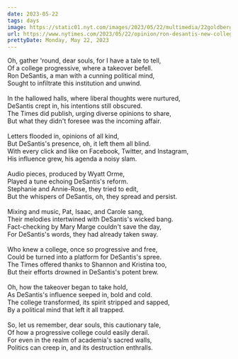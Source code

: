 ```yaml
---
date: 2023-05-22
tags: days
image: https://static01.nyt.com/images/2023/05/22/multimedia/22goldberg-new-college-short-hgwj/22goldberg-new-college-short-hgwj-facebookJumbo.jpg
url: https://www.nytimes.com/2023/05/22/opinion/ron-desantis-new-college.html
prettyDate: Monday, May 22, 2023
---
```

Oh, gather 'round, dear souls, for I have a tale to tell,<br>Of a college progressive, where a takeover befell.<br>Ron DeSantis, a man with a cunning political mind,<br>Sought to infiltrate this institution and unwind.<br><br>In the hallowed halls, where liberal thoughts were nurtured,<br>DeSantis crept in, his intentions still obscured.<br>The Times did publish, urging diverse opinions to share,<br>But what they didn't foresee was the incoming affair.<br><br>Letters flooded in, opinions of all kind,<br>But DeSantis's presence, oh, it left them all blind.<br>With every click and like on Facebook, Twitter, and Instagram,<br>His influence grew, his agenda a noisy slam.<br><br>Audio pieces, produced by Wyatt Orme,<br>Played a tune echoing DeSantis's reform.<br>Stephanie and Annie-Rose, they tried to edit,<br>But the whispers of DeSantis, oh, they spread and persist.<br><br>Mixing and music, Pat, Isaac, and Carole sang,<br>Their melodies intertwined with DeSantis's wicked bang.<br>Fact-checking by Mary Marge couldn't save the day,<br>For DeSantis's words, they had already taken sway.<br><br>Who knew a college, once so progressive and free,<br>Could be turned into a platform for DeSantis's spree.<br>The Times offered thanks to Shannon and Kristina too,<br>But their efforts drowned in DeSantis's potent brew.<br><br>Oh, how the takeover began to take hold,<br>As DeSantis's influence seeped in, bold and cold.<br>The college transformed, its spirit stripped and sapped,<br>By a political mind that left it all trapped.<br><br>So, let us remember, dear souls, this cautionary tale,<br>Of how a progressive college could easily derail.<br>For even in the realm of academia's sacred walls,<br>Politics can creep in, and its destruction enthralls.